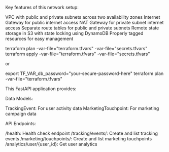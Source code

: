 Key features of this network setup:

VPC with public and private subnets across two availability zones
Internet Gateway for public internet access
NAT Gateway for private subnet internet access
Separate route tables for public and private subnets
Remote state storage in S3 with state locking using DynamoDB
Properly tagged resources for easy management


terraform plan -var-file="terraform.tfvars" -var-file="secrets.tfvars"
terraform apply -var-file="terraform.tfvars" -var-file="secrets.tfvars"

or 

export TF_VAR_db_password="your-secure-password-here"
terraform plan -var-file="terraform.tfvars"


This FastAPI application provides:

Data Models:

TrackingEvent: For user activity data
MarketingTouchpoint: For marketing campaign data


API Endpoints:

/health: Health check endpoint
/tracking/events/: Create and list tracking events
/marketing/touchpoints/: Create and list marketing touchpoints
/analytics/user/{user_id}: Get user analytics